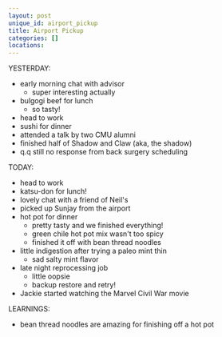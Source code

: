 ```yaml
---
layout: post
unique_id: airport_pickup
title: Airport Pickup
categories: []
locations: 
---
```


YESTERDAY:
* early morning chat with advisor
  * super interesting actually
* bulgogi beef for lunch
  * so tasty!
* head to work
* sushi for dinner
* attended a talk by two CMU alumni
* finished half of Shadow and Claw (aka, the shadow)
* q.q still no response from back surgery scheduling

TODAY:
* head to work
* katsu-don for lunch!
* lovely chat with a friend of Neil's
* picked up Sunjay from the airport
* hot pot for dinner
  * pretty tasty and we finished everything!
  * green chile hot pot mix wasn't too spicy
  * finished it off with bean thread noodles
* little indigestion after trying a paleo mint thin
  * sad salty mint flavor
* late night reprocessing job
  * little oopsie
  * backup restore and retry!
* Jackie started watching the Marvel Civil War movie

LEARNINGS:
* bean thread noodles are amazing for finishing off a hot pot